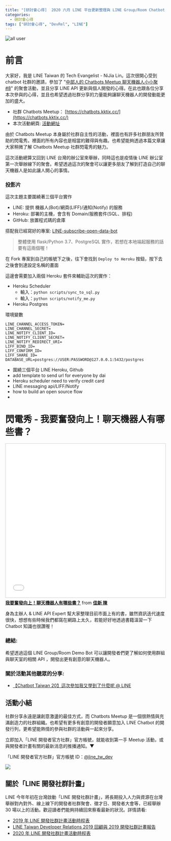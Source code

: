 ```yaml
---
title: "[研討會心得]  2020 六月 LINE 平台更新整理與 LINE Group/Room Chatbot 的展示"
categories:
  - 研討會心得
tags: ["研討會心得", "DevRel", "LINE"]
---
```


![all user](https://nijialin.com/images/2020/chatbot-taichung-008/IMG_4651.jpg)

# 前言

大家好，我是 LINE Taiwan 的 Tech Evangelist - NiJia Lin。這次很開心受到 chatbot 社群的邀請，參加了 "[中部人的 Chatbots Meetup 聊天機器人小小聚 #8](https://chatbots.kktix.cc/events/chatbots-meetup-in-central-taiwan-008)" 的聚會活動，並且分享 LINE API 更新與個人開發的心得。在此也跟各位分享本次參與的心得，並且也希望透過社群分享的力量能夠讓聊天機器人的開發動能更加的盛大。

- 社群 Chatbots Meetup： [https://chatbots.kktix.cc/](https://chatbots.kktix.cc/)
- 本次活動網頁: [活動網址](https://chatbots.kktix.cc/events/chatbots-meetup-in-central-taiwan-008)

由於 Chatbots Meetup 本身屬於社群自主性的活動，裡面也有許多社群朋友所贊助的閃電秀。裡面的所有內容也是相當的難得與有趣。也希望能夠透過本篇文章讓大家稍微了解 Chatbots Meetup 社群閃電秀的魅力。

這次活動總算又回到 LINE 台灣的辦公室來舉辦，同時這也是疫情後 LINE 辦公室第一次舉辦線下的聚會。希望透過這次的聚會可以讓更多朋友了解到打造自己的聊天機器人是如此讓人開心的事情。

### 投影片

<script async class="speakerdeck-embed" data-id="5fe13412f6ac4959a2bc468a90aa5b10" data-ratio="1.77777777777778" src="//speakerdeck.com/assets/embed.js"></script>

這次主題主要圍繞著三個平台實作

- LINE: 提供 機器人(Bot)/網頁(LIFF)/通知(Notify) 的服務
- Heroku: 部署的主機，會含有 Domain/服務套件(SQL、排程)
- GitHub: 放置程式碼的倉庫

搭配我已經寫好的專案: [LINE-subscribe-open-data-bot](https://github.com/louis70109/LINE-subscribe-open-data-bot)

> 整體使用 flask/Python 3.7、PostgreSQL 實作，若想在本地端起服務的話要有這兩個喔！

<script async class="speakerdeck-embed" data-slide="9" data-id="5fe13412f6ac4959a2bc468a90aa5b10" data-ratio="1.77777777777778" src="//speakerdeck.com/assets/embed.js"></script>

在 Fork 專案到自己的帳號下之後，往下會找到 `Deploy to Heroku` 按鈕，按下去之後會到達設定名稱的畫面

<script async class="speakerdeck-embed" data-slide="10" data-id="5fe13412f6ac4959a2bc468a90aa5b10" data-ratio="1.77777777777778" src="//speakerdeck.com/assets/embed.js"></script>

這邊會需要加入兩個 Heroku 套件來輔助這次的實作：

- Heroku Scheduler
  - 輸入：`python scripts/sync_to_sql.py`
  - 輸入：`python scripts/notify_me.py`
- Heroku Postgres

<script async class="speakerdeck-embed" data-slide="13" data-id="5fe13412f6ac4959a2bc468a90aa5b10" data-ratio="1.77777777777778" src="//speakerdeck.com/assets/embed.js"></script>

環境變數

```
LINE_CHANNEL_ACCESS_TOKEN=
LINE_CHANNEL_SECRET=
LINE_NOTIFY_CLIENT_ID=
LINE_NOTIFY_CLIENT_SECRET=
LINE_NOTIFY_REDIRECT_URI=
LIFF_BIND_ID=
LIFF_CONFIRM_ID=
LIFF_SHARE_ID=
DATABASE_URL=postgres://USER:PASSWORD@127.0.0.1:5432/postgres
```

- 圍繞三個平台 LINE Heroku, Github
- add template to send url for everyone by dai
- Heroku scheduler need to verify credit card
- LINE messaging api/LIFF/Notify
- how to build an open source flow
-

# 閃電秀 - 我要奮發向上！聊天機器人有哪些書？

<iframe src="//www.slideshare.net/slideshow/embed_code/key/qc23PODCp5yDfj" width="595" height="485" frameborder="0" marginwidth="0" marginheight="0" scrolling="no" style="border:1px solid #CCC; border-width:1px; margin-bottom:5px; max-width: 100%;" allowfullscreen> </iframe> <div style="margin-bottom:5px"> <strong> <a href="//www.slideshare.net/jarsing/lightning-talk-chatbotbooks-20200822" title="我要奮發向上！聊天機器人有哪些書？" target="_blank">我要奮發向上！聊天機器人有哪些書？</a> </strong> from <strong><a href="https://www.slideshare.net/jarsing" target="_blank">佳新 陳</a></strong> </div>

身為主辦人 & LINE API Expert 幫大家整理目前市面上有的書，雖然資訊迭代速度很快，想想有些時候我們都窩在網路上太久，若能好好地透過書籍溫習一下 Chatbot 知識也很讚喔！

### 總結:

希望透過這個 LINE Group/Room Demo Bot 可以讓開發者們更了解如何使用群組與聊天室的相關 API ，開發出更有創意的聊天機器人。

### 關於活動其他聽眾的分享:

- [【Chatbot Taiwan 20】這次參加我又學到了什麼呢 @ LINE](https://nijialin.com/2020/06/24/chatbot-meetups-20-sharing/)

## 活動小結

社群分享永遠是讓創意激盪的最佳方式，而 Chatbots Meetup 是一個很熱情與充滿創造力的社群組織。也希望有更多有創意的開發者願意加入 LINE Chatbot 的開發行列，更希望能熱情的參與社群的活動與一起來分享。

立即加入「LINE 開發者官方社群」官方帳號，就能收到第一手 Meetup 活動，或與開發者計畫有關的最新消息的推播通知。▼

「LINE 開發者官方社群」官方帳號 ID：[@line_tw_dev](https://lin.ee/s5RsZHo)

![](http://www.evanlin.com/images/2020/line-tw-dev-qr.png)

## 關於「LINE 開發社群計畫」

LINE 今年年初在台灣啟動「LINE 開發社群計畫」，將長期投入人力與資源在台灣舉辦對內對外、線上線下的開發者社群聚會、徵才日、開發者大會等，已經舉辦 30 場以上的活動。歡迎讀者們能夠持續回來察看最新的狀況。詳情請看:

- [2019 年 LINE 開發社群計畫活動時程表](https://engineering.linecorp.com/zh-hant/blog/line-taiwan-developer-relations-2019-plan/)
- [LINE Taiwan Developer Relations 2019 回顧與 2019 開發社群計畫報告](https://engineering.linecorp.com/zh-hant/blog/line-taiwan-developer-relations-2019/)
- [2020 年 LINE 開發社群計畫活動時程表](https://engineering.linecorp.com/zh-hant/blog/2020-line-tw-devrel/)
